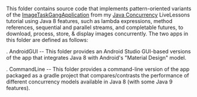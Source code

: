 This folder contains source code that implements pattern-oriented
variants of the
[ImageTaskGangApplication](https://github.com/douglascraigschmidt/LiveLessons/tree/master/ImageTaskGangApplication)
from my [Java
Concurrency](http://www.dre.vanderbilt.edu/~schmidt/LiveLessons/CPiJava/)
LiveLessons tutorial using Java 8 features, such as lambda
expressions, method references, sequential and parallel streams, and
completable futures, to download, process, store, & display images
concurrently. The two apps in this folder are defined as follows:

. AndroidGUI -- This folder provides an Android Studio GUI-based
  versions of the app that integrates Java 8 with Android's "Material
  Design" model.

. CommandLine -- This folder provides a command-line version of the
  app packaged as a gradle project that compares/contrasts the
  performance of different concurrency models available in Java 8
  (with some Java 9 features).


